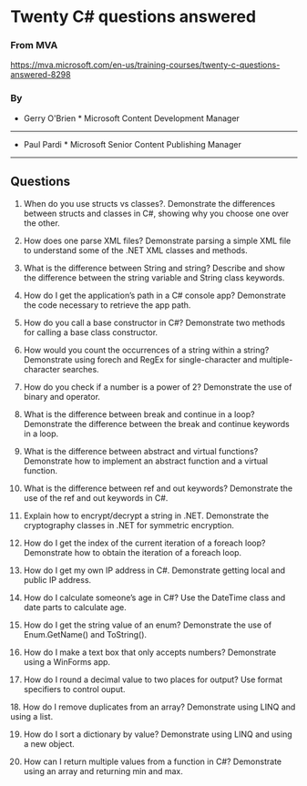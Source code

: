 ﻿# Twenty C# questions answered

### From MVA
https://mva.microsoft.com/en-us/training-courses/twenty-c-questions-answered-8298

### By
* Gerry O'Brien * 
Microsoft ​Content Development Manager
- - - -
* Paul Pardi *
Microsoft Senior Content Publishing Manager
- - - -


## Questions

1. When do you use structs vs classes?.		Demonstrate the differences between structs and classes in C#, showing why you choose one over the other.

2. How does one parse XML files?
Demonstrate parsing a simple XML file to understand some of the .NET XML classes and methods.
​
3. What is the difference between String and string?
Describe and show the difference between the string variable and String class keywords.
​
4. How do I get the application’s path in a C# console app?
Demonstrate the code necessary to retrieve the app path.

5. How do you call a base constructor in C#?
Demonstrate two methods for calling a base class constructor.
​
6. How would you count the occurrences of a string within a string?
Demonstrate using forech and RegEx for single-character and multiple-character searches.

7. How do you check if a number is a power of 2?
Demonstrate the use of binary and operator.

8. What is the difference between break and continue in a loop?
Demonstrate the difference between the break and continue keywords in a loop.
​
9. What is the difference between abstract and virtual functions?
Demonstrate how to implement an abstract function and a virtual function.

10. What is the difference between ref and out keywords?
Demonstrate the use of the ref and out keywords in C#.

11. Explain how to encrypt/decrypt a string in .NET.
Demonstrate the cryptography classes in .NET for symmetric encryption.
​
12. How do I get the index of the current iteration of a foreach loop?
Demonstrate how to obtain the iteration of a foreach loop.
​
13. How do I get my own IP address in C#.
Demonstrate getting local and public IP address.

14. How do I calculate someone’s age in C#?
Use the DateTime class and date parts to calculate age.
​
15. How do I get the string value of an enum?
Demonstrate the use of Enum.GetName() and ToString().

16. How do I make a text box that only accepts numbers?
Demonstrate using a WinForms app.

17. How do I round a decimal value to two places for output?
Use format specifiers to control ouput.

​18. How do I remove duplicates from an array?
Demonstrate using LINQ and using a list.

19. ​How do I sort a dictionary by value?
Demonstrate using LINQ and using a new object.

20. How can I return multiple values from a function in C#?
Demonstrate using an array and returning min and max.
